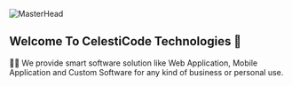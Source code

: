 ![MasterHead](https://i.ibb.co.com/gzfHWdW/CCT-LOGO2.jpg)
## Welcome To CelestiCode Technologies 🚀
🙋‍♀️ We provide smart software solution like Web Application, Mobile Application and Custom Software for any kind of business or personal use.
